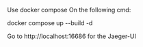 Use docker compose
On the following cmd:

docker compose up --build -d

Go to http://localhost:16686 for the Jaeger-UI
